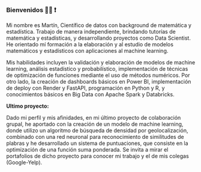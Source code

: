 ### Bienvenidos  🧑‍💻 ❗

Mi nombre es Martín, Científico de datos con background de matemática y estadística. Trabajo de manera independiente, brindando tutorías de matemática y estadísticas, y desarrollando proyectos como Data Scientist. He orientado mí formación a la elaboración y al estudio de modelos matemáticos y estadísticos con aplicaciones al machine learning.

Mis habilidades incluyen la validación y elaboración de modelos de machine learning, análisis estadístico y probabilístico, implementación de técnicas de optimización de funciones mediante el uso de métodos numéricos. Por otro lado, la creación de dashboards básicos en Power BI, implementación de deploy con Render y FastAPI, programación en Python y R, y conocimientos básicos en Big Data con Apache Spark y Databricks.

**Ultimo proyecto:**

Dado mi perfil y mis afinidades, en mi último proyecto de colaboración grupal, he aportado con la creación de un modelo de machine learning, donde utilizo un algoritmo de búsqueda de densidad por geolocalización, combinado con una red neuronal para reconocimiento de similitudes de plabras y he desarrollado un sistema de puntuaciones, que consiste en la optimización de una función suma ponderada. Se invita a mirar el portafolios de dicho proyecto para conocer mi trabajo y el de mis colegas  (Google-Yelp).
